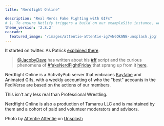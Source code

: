 ```yaml
---
title: "Nerdfight Online"

description: "Real Nerds Fake Fighting with GIFs"
# 1. To ensure Netlify triggers a build on our exampleSite instance, we need to change a file in the exampleSite directory.
theme_version: '2.8.2'
cascade:
  featured_image: '/images/attentie-attentie-ig7vN6OkGNE-unsplash.jpg'
---
```

It started on twitter. As Patrick [explained there](https://twitter.com/fitzgepn/status/1297712297595400192?ref_src=twsrc%5Etfw):

> [@JacobyDave](https://twitter.com/JacobyDave?ref_src=twsrc%5Etfw) has written about his [#ff](https://twitter.com/hashtag/ff?src=hash&amp;ref_src=twsrc%5Etfw) script and the curious phenomena of [#fakeNerdFightFriday](https://twitter.com/hashtag/fakeNerdFightFriday?src=hash&amp;ref_src=twsrc%5Etfw) that sprang up from it [here](https://jacoby.github.io/2019/07/05/the-social-experiment-of-followfriday.html).

Nerdfight Online is a ActivityPub server that embraces
[Kayfabe](https://en.wikipedia.org/wiki/Kayfabe) and Animated Gifs, with a
weekly accounting of who the "best" accounts in the FediVerse are based on the
actions of our members.

This isn't any less real than Professional Wrestling.

Nerdfight Online is also a production of Tamarou LLC and is maintained by them
and a cohort of paid and volunteer moderators and advisors.

Photo by [Attentie Attentie](https://unsplash.com/@attentieattentie?utm_source=unsplash&utm_medium=referral&utm_content=creditCopyText) on [Unsplash](https://unsplash.com/photos/ig7vN6OkGNE?utm_source=unsplash&utm_medium=referral&utm_content=creditCopyText)

